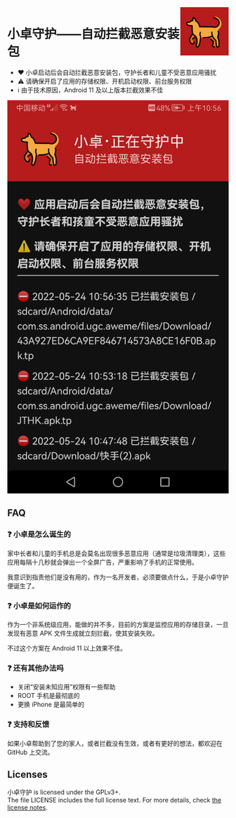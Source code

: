 <img align="right" width="110" src="https://raw.githubusercontent.com/richshaw2015/ApkAway/master/src/logo.png">

# 小卓守护——自动拦截恶意安装包

- ❤️ 小卓启动后会自动拦截恶意安装包，守护长者和儿童不受恶意应用骚扰
- ⚠️ 请确保开启了应用的存储权限、开机启动权限、前台服务权限
- ℹ️️ 由于技术原因，Android 11 及以上版本拦截效果不佳

![ScreenShot](https://raw.githubusercontent.com/richshaw2015/ApkAway/master/src/screenshot.jpg)

## FAQ

### ❓️ 小卓是怎么诞生的

家中长者和儿童的手机总是会莫名出现很多恶意应用（通常是垃圾清理类），这些应用每隔十几秒就会弹出一个全屏广告，严重影响了手机的正常使用。

我意识到指责他们是没有用的，作为一名开发者，必须要做点什么，于是小卓守护便诞生了。

### ❓️ 小卓是如何运作的

作为一个非系统级应用，能做的并不多，目前的方案是监控应用的存储目录，一旦发现有恶意 APK 文件生成就立刻拦截，使其安装失败。

不过这个方案在 Android 11 以上效果不佳。

### ❓️ 还有其他办法吗

- 关闭“安装未知应用”权限有一些帮助
- ROOT 手机是最彻底的
- 更换 iPhone 是最简单的

### ❓️ 支持和反馈

如果小卓帮助到了您的家人，或者拦截没有生效，或者有更好的想法，都欢迎在 GitHub 上交流。

## Licenses

小卓守护 is licensed under the GPLv3+.  
The file LICENSE includes the full license text.
For more details, check [the license notes](LICENSE.md).
